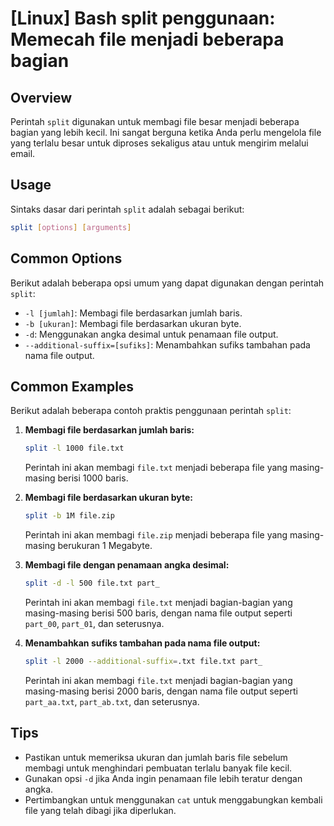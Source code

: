 # [Linux] Bash split penggunaan: Memecah file menjadi beberapa bagian

## Overview
Perintah `split` digunakan untuk membagi file besar menjadi beberapa bagian yang lebih kecil. Ini sangat berguna ketika Anda perlu mengelola file yang terlalu besar untuk diproses sekaligus atau untuk mengirim melalui email.

## Usage
Sintaks dasar dari perintah `split` adalah sebagai berikut:

```bash
split [options] [arguments]
```

## Common Options
Berikut adalah beberapa opsi umum yang dapat digunakan dengan perintah `split`:

- `-l [jumlah]`: Membagi file berdasarkan jumlah baris.
- `-b [ukuran]`: Membagi file berdasarkan ukuran byte.
- `-d`: Menggunakan angka desimal untuk penamaan file output.
- `--additional-suffix=[sufiks]`: Menambahkan sufiks tambahan pada nama file output.

## Common Examples
Berikut adalah beberapa contoh praktis penggunaan perintah `split`:

1. **Membagi file berdasarkan jumlah baris:**
   ```bash
   split -l 1000 file.txt
   ```
   Perintah ini akan membagi `file.txt` menjadi beberapa file yang masing-masing berisi 1000 baris.

2. **Membagi file berdasarkan ukuran byte:**
   ```bash
   split -b 1M file.zip
   ```
   Perintah ini akan membagi `file.zip` menjadi beberapa file yang masing-masing berukuran 1 Megabyte.

3. **Membagi file dengan penamaan angka desimal:**
   ```bash
   split -d -l 500 file.txt part_
   ```
   Perintah ini akan membagi `file.txt` menjadi bagian-bagian yang masing-masing berisi 500 baris, dengan nama file output seperti `part_00`, `part_01`, dan seterusnya.

4. **Menambahkan sufiks tambahan pada nama file output:**
   ```bash
   split -l 2000 --additional-suffix=.txt file.txt part_
   ```
   Perintah ini akan membagi `file.txt` menjadi bagian-bagian yang masing-masing berisi 2000 baris, dengan nama file output seperti `part_aa.txt`, `part_ab.txt`, dan seterusnya.

## Tips
- Pastikan untuk memeriksa ukuran dan jumlah baris file sebelum membagi untuk menghindari pembuatan terlalu banyak file kecil.
- Gunakan opsi `-d` jika Anda ingin penamaan file lebih teratur dengan angka.
- Pertimbangkan untuk menggunakan `cat` untuk menggabungkan kembali file yang telah dibagi jika diperlukan.